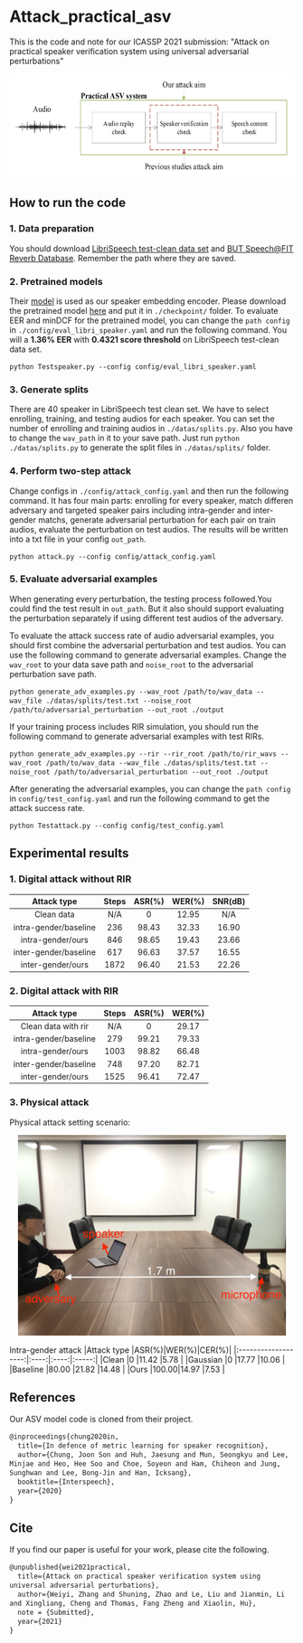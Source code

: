 # Attack_practical_asv
This is the code and note for our ICASSP 2021 submission: "Attack on practical speaker verification system using universal adversarial perturbations"

<div align="center">  
<img src="./images/practical.jpg" width = "575" height = "184"/>
</div>

## How to run the code
### 1. Data preparation
You should download [LibriSpeech test-clean data set](http://www.openslr.org/resources/12/test-clean.tar.gz) and [BUT Speech@FIT Reverb Database](https://obj.umiacs.umd.edu/gammadata/dataset/eq/IRs_release.zip). Remember the path where they are saved.

### 2. Pretrained models
Their [model](https://github.com/clovaai/voxceleb_trainer) is used as our speaker embedding encoder. Please download the pretrained model [here](http://www.robots.ox.ac.uk/~joon/data/baseline_v2_ap.model) and put it in ``./checkpoint/`` folder. To evaluate EER and minDCF for the pretrained model, you can change the ```path config``` in ```./config/eval_libri_speaker.yaml``` and run the following command. You will a **1.36% EER** with **0.4321 score threshold** on LibriSpeech test-clean data set.

```
python Testspeaker.py --config config/eval_libri_speaker.yaml
```

### 3. Generate splits
There are 40 speaker in LibriSpeech test clean set. We have to select enrolling, training, and testing audios for each speaker. You can set the number of enrolling and training audios in ``./datas/splits.py``. Also you have to change the ``wav_path`` in it to your save path. Just run ``python ./datas/splits.py`` to generate the split files in ``./datas/splits/`` folder.

### 4. Perform two-step attack
Change configs in ```./config/attack_config.yaml``` and then run the following command. It has four main parts: enrolling for every speaker, match differen adversary and targeted speaker pairs including intra-gender and inter-gender matchs, generate adversarial perturbation for each pair on train audios, evaluate the perturbation on test audios. The results will be written into a txt file in your config ```out_path```.

```
python attack.py --config config/attack_config.yaml
```

### 5. Evaluate adversarial examples
When generating every perturbation, the testing process followed.You could find the test result in ```out_path```. But it also should support evaluating the perturbation separately if using different test audios of the adversary. 

To evaluate the attack success rate of audio adversarial examples, you should first combine the adversarial perturbation and test audios. You can use the following command to generate adversarial examples. Change the ```wav_root``` to your data save path and ```noise_root``` to the adversarial perturbation save path.

```
python generate_adv_examples.py --wav_root /path/to/wav_data --wav_file ./datas/splits/test.txt --noise_root /path/to/adversarial_perturbation --out_root ./output
```

If your training process includes RIR simulation, you should run the following command to generate adversarial examples with test RIRs.

```
python generate_adv_examples.py --rir --rir_root /path/to/rir_wavs --wav_root /path/to/wav_data --wav_file ./datas/splits/test.txt --noise_root /path/to/adversarial_perturbation --out_root ./output
```

After generating the adversarial examples, you can change the ```path config``` in ```config/test_config.yaml``` and run the following command to get the attack success rate.
```
python Testattack.py --config config/test_config.yaml
```

## Experimental results
### 1. Digital attack without RIR

|Attack type          |Steps|ASR(%)|WER(%)|SNR(dB)|
|:-------------------:|:---:|:----:|:----:|:-----:|
|Clean data           |N/A  |0     |12.95 |N/A    |
|intra-gender/baseline|236  |98.43 |32.33 |16.90  |
|intra-gender/ours    |846  |98.65 |19.43 |23.66  |
|inter-gender/baseline|617  |96.63 |37.57 |16.55  |
|inter-gender/ours    |1872 |96.40 |21.53 |22.26  |

### 2. Digital attack with RIR

|Attack type          |Steps|ASR(%)|WER(%)|
|:-------------------:|:---:|:----:|:----:|
|Clean data with rir  |N/A  |0     |29.17 |
|intra-gender/baseline|279  |99.21 |79.33 |
|intra-gender/ours    |1003 |98.82 |66.48 |
|inter-gender/baseline|748  |97.20 |82.71 |
|inter-gender/ours    |1525 |96.41 |72.47 |

### 3. Physical attack

Physical attack setting scenario:

<div align="center">  
<img src="./images/physical_attack.jpg" width = "474" height = "355"/>
</div>

Intra-gender attack
|Attack type          |ASR(%)|WER(%)|CER(%)|
|:-------------------:|:----:|:----:|:-----:|
|Clean                |0     |11.42 |5.78   |
|Gaussian             |0     |17.77 |10.06  |
|Baseline             |80.00 |21.82 |14.48  |
|Ours                 |100.00|14.97 |7.53   |

## References
Our ASV model code is cloned from their project.

```
@inproceedings{chung2020in,
  title={In defence of metric learning for speaker recognition},
  author={Chung, Joon Son and Huh, Jaesung and Mun, Seongkyu and Lee, Minjae and Heo, Hee Soo and Choe, Soyeon and Ham, Chiheon and Jung, Sunghwan and Lee, Bong-Jin and Han, Icksang},
  booktitle={Interspeech},
  year={2020}
}
```

## Cite
If you find our paper is useful for your work, please cite the following.

```
@unpublished{wei2021practical,
  title={Attack on practical speaker verification system using universal adversarial perturbations},
  author={Weiyi, Zhang and Shuning, Zhao and Le, Liu and Jianmin, Li and Xingliang, Cheng and Thomas, Fang Zheng and Xiaolin, Hu},
  note = {Submitted},
  year={2021}
}
```
